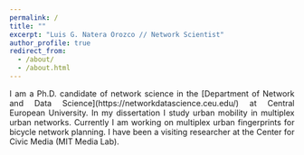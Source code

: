 ```yaml
---
permalink: /
title: ""
excerpt: "Luis G. Natera Orozco // Network Scientist"
author_profile: true
redirect_from:
  - /about/
  - /about.html
---
```

<div style="text-align: justify"> I am a Ph.D. candidate of network science in the [Department of Network and Data Science](https://networkdatascience.ceu.edu/) at Central European University. In my dissertation I study urban mobility in multiplex urban networks. Currently I am working on multiplex urban fingerprints for bicycle network planning. I have been a visiting researcher at the Center for Civic Media (MIT Media Lab).  </div>
